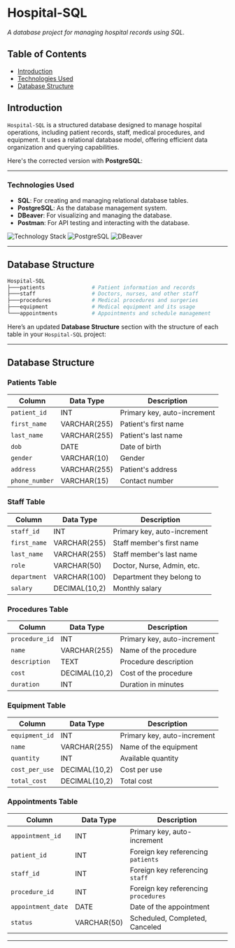 # Hospital-SQL

*A database project for managing hospital records using SQL.*

## Table of Contents
- [Introduction](#introduction)
- [Technologies Used](#technologies-used)
- [Database Structure](#database-structure)

## Introduction
`Hospital-SQL` is a structured database designed to manage hospital operations, including patient records, staff, medical procedures, and equipment. It uses a relational database model, offering efficient data organization and querying capabilities.

Here's the corrected version with **PostgreSQL**:

---

### Technologies Used
- **SQL**: For creating and managing relational database tables.
- **PostgreSQL**: As the database management system.
- **DBeaver**: For visualizing and managing the database.
- **Postman**: For API testing and interacting with the database.

![Technology Stack](https://img.shields.io/badge/SQL-Relational-brightgreen.svg)
![PostgreSQL](https://img.shields.io/badge/PostgreSQL-13.x-brightgreen.svg)
![DBeaver](https://img.shields.io/badge/DBeaver-21.x-brightgreen.svg)

---

## Database Structure
```bash
Hospital-SQL
├───patients               # Patient information and records
├───staff                  # Doctors, nurses, and other staff
├───procedures             # Medical procedures and surgeries
├───equipment              # Medical equipment and its usage
└───appointments           # Appointments and schedule management
```

Here’s an updated **Database Structure** section with the structure of each table in your `Hospital-SQL` project:

---

## Database Structure

### Patients Table
| Column          | Data Type    | Description                 |
|-----------------|--------------|-----------------------------|
| `patient_id`    | INT          | Primary key, auto-increment  |
| `first_name`    | VARCHAR(255) | Patient's first name         |
| `last_name`     | VARCHAR(255) | Patient's last name          |
| `dob`           | DATE         | Date of birth                |
| `gender`        | VARCHAR(10)  | Gender                       |
| `address`       | VARCHAR(255) | Patient's address            |
| `phone_number`  | VARCHAR(15)  | Contact number               |

### Staff Table
| Column          | Data Type    | Description                 |
|-----------------|--------------|-----------------------------|
| `staff_id`      | INT          | Primary key, auto-increment  |
| `first_name`    | VARCHAR(255) | Staff member's first name    |
| `last_name`     | VARCHAR(255) | Staff member's last name     |
| `role`          | VARCHAR(50)  | Doctor, Nurse, Admin, etc.   |
| `department`    | VARCHAR(100) | Department they belong to    |
| `salary`        | DECIMAL(10,2)| Monthly salary               |

### Procedures Table
| Column          | Data Type    | Description                  |
|-----------------|--------------|------------------------------|
| `procedure_id`  | INT          | Primary key, auto-increment   |
| `name`          | VARCHAR(255) | Name of the procedure         |
| `description`   | TEXT         | Procedure description         |
| `cost`          | DECIMAL(10,2)| Cost of the procedure         |
| `duration`      | INT          | Duration in minutes           |

### Equipment Table
| Column          | Data Type    | Description                  |
|-----------------|--------------|------------------------------|
| `equipment_id`  | INT          | Primary key, auto-increment   |
| `name`          | VARCHAR(255) | Name of the equipment         |
| `quantity`      | INT          | Available quantity            |
| `cost_per_use`  | DECIMAL(10,2)| Cost per use                  |
| `total_cost`    | DECIMAL(10,2)| Total cost                    |

### Appointments Table
| Column          | Data Type    | Description                  |
|-----------------|--------------|------------------------------|
| `appointment_id`| INT          | Primary key, auto-increment   |
| `patient_id`    | INT          | Foreign key referencing `patients` |
| `staff_id`      | INT          | Foreign key referencing `staff`    |
| `procedure_id`  | INT          | Foreign key referencing `procedures` |
| `appointment_date`| DATE       | Date of the appointment       |
| `status`        | VARCHAR(50)  | Scheduled, Completed, Canceled|

---
